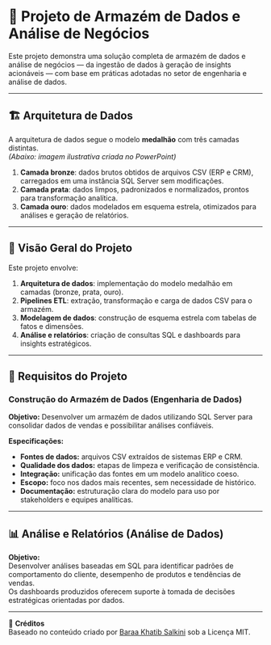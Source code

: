 # 🏢 Projeto de Armazém de Dados e Análise de Negócios

Este projeto demonstra uma solução completa de armazém de dados e análise de negócios — da ingestão de dados à geração de insights acionáveis — com base em práticas adotadas no setor de engenharia e análise de dados.

---

## 🏗️ Arquitetura de Dados

A arquitetura de dados segue o modelo **medalhão** com três camadas distintas.  
*(Abaixo: imagem ilustrativa criada no PowerPoint)*

1. **Camada bronze**: dados brutos obtidos de arquivos CSV (ERP e CRM), carregados em uma instância SQL Server sem modificações.
2. **Camada prata**: dados limpos, padronizados e normalizados, prontos para transformação analítica.
3. **Camada ouro**: dados modelados em esquema estrela, otimizados para análises e geração de relatórios.

---

## 📌 Visão Geral do Projeto

Este projeto envolve:

1. **Arquitetura de dados**: implementação do modelo medalhão em camadas (bronze, prata, ouro).
2. **Pipelines ETL**: extração, transformação e carga de dados CSV para o armazém.
3. **Modelagem de dados**: construção de esquema estrela com tabelas de fatos e dimensões.
4. **Análise e relatórios**: criação de consultas SQL e dashboards para insights estratégicos.

---

## 🚀 Requisitos do Projeto

### Construção do Armazém de Dados (Engenharia de Dados)

**Objetivo:** Desenvolver um armazém de dados utilizando SQL Server para consolidar dados de vendas e possibilitar análises confiáveis.

**Especificações:**
- **Fontes de dados:** arquivos CSV extraídos de sistemas ERP e CRM.
- **Qualidade dos dados:** etapas de limpeza e verificação de consistência.
- **Integração:** unificação das fontes em um modelo analítico coeso.
- **Escopo:** foco nos dados mais recentes, sem necessidade de histórico.
- **Documentação:** estruturação clara do modelo para uso por stakeholders e equipes analíticas.

---

## 📊 Análise e Relatórios (Análise de Dados)

**Objetivo:**  
Desenvolver análises baseadas em SQL para identificar padrões de comportamento do cliente, desempenho de produtos e tendências de vendas.  
Os dashboards produzidos oferecem suporte à tomada de decisões estratégicas orientadas por dados.

---

📎 **Créditos**  
Baseado no conteúdo criado por [Baraa Khatib Salkini](https://github.com/DataWithBaraa) sob a Licença MIT.
